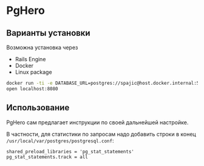 # PgHero

## Варианты установки

Возможна установка через
- Rails Engine
- Docker
- Linux package

```bash
docker run -ti -e DATABASE_URL=postgres://spajic@host.docker.internal:5432/PracticalDeveloper_development -p 8080:8080 ankane/pghero
open localhost:8080
```

## Использование
PgHero сам предлагает инструкции по своей дальнейшей настройке.

В частности, для статистики по запросам надо добавить строки в конец `/usr/local/var/postgres/postgresql.conf`:

```
shared_preload_libraries = 'pg_stat_statements'
pg_stat_statements.track = all
```
